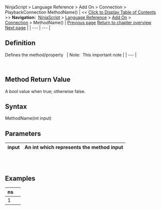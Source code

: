 ﻿
NinjaScript \> Language Reference \> Add On \> Connection \> PlaybackConnection
MethodName()
| \<\< [Click to Display Table of Contents](playbackconnection.md) \>\> **Navigation:**     [NinjaScript](ninjascript-1.md) \> [Language Reference](language_reference_wip-1.md) \> [Add On](add_on-1.md) \> [Connection](connection_class-1.md) \> MethodName() | [Previous page](reloadallhistoricaldata-1.md) [Return to chapter overview](connection_class-1.md) [Next page](iinstrumentprovider_interface-1.md) |
| --- | --- |
## Definition
Defines the method/property
 
| Note:  This important note |
| --- |

 
## Method Return Value
A bool value when true; otherwise false.
 
## Syntax
MethodName(int input)
 
## Parameters
| input | An int which represents the method input |
| --- | --- |

## 
 
## Examples
| ns | |
| --- | --- |
| 1 |  |
